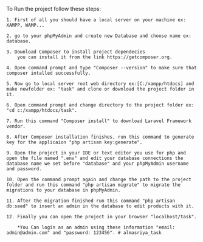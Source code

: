 
To Run the project follow these steps:

	1. First of all you should have a local server on your machine ex: XAMPP, WAMP...

	2. go to your phpMyAdmin and create new Database and choose name ex: database.

	3. Download Composer to install project dependecies
		you can install it from the link https://getcomposer.org.

	4. Open command prompt and type "Composer --version" to make sure that composer intalled successfully.

	5. Now go to local server root web directory ex:[C:/xampp/htdocs] and make newfolder ex: "task" and clone or download the project folder in it.

	6. Open command prompt and change directory to the project folder ex: "cd c:/xampp/htdocs/task".

	7. Run this command "Composer install" to download Laravel Framework vendor.

	8. After Composer installation finishes, run this command to generate key for the applicaion "php artisan key:generate".

	9. Open the project in your IDE or text editor you use for php and open the file named ".env" and edit your database connections the database name we set before "database" and your phpMyAdmin username and password.

	10. Open the command prompt again and change the path to the project folder and run this command "php artisan migrate" to migrate the migrations to your database in phpMyAdmin.

	11. After the migration finished run this command "php artisan db:seed" to insert an admin in the database to edit products with it.

	12. Finally you can open the project in your browser "localhost/task".

		*You Can login as an admin using these information "email: admin@admin.com" and "password: 123456". # almasriya_task
